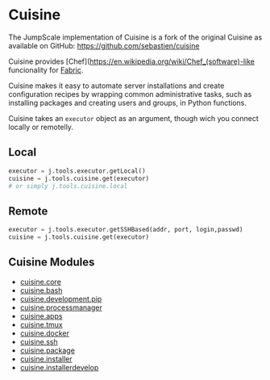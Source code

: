 # Cuisine

The JumpScale implementation of Cuisine is a fork of the original Cuisine as available on GitHub: <https://github.com/sebastien/cuisine>

Cuisine provides [Chef](https://en.wikipedia.org/wiki/Chef_(software)-like funcionality for [Fabric](http://www.fabfile.org/).

Cuisine makes it easy to automate server installations and create configuration recipes by wrapping common administrative tasks, such as installing packages and creating users and groups, in Python functions.

Cuisine takes an `executor` object as an argument, though wich you connect locally or remotelly.

## Local

```python
executor = j.tools.executor.getLocal()
cuisine = j.tools.cuisine.get(executor)
# or simply j.tools.cuisine.local
```

## Remote

```python
executor = j.tools.executor.getSSHBased(addr, port, login,passwd)
cuisine = j.tools.cuisine.get(executor)
```

## Cuisine Modules

- [cuisine.core](cuisine.core.md)
- [cuisine.bash](cuisine.bash.md)
- [cuisine.development.pip](cuisine.development.pip.md)
- [cuisine.processmanager](cuisine.processmanager.md)
- [cuisine.apps](cuisine.apps.md)
- [cuisine.tmux](cuisine.tmux.md)
- [cuisine.docker](cuisine.docker.md)
- [cuisine.ssh](cuisine.ssh.md)
- [cuisine.package](cuisine.package.md)
- [cuisine.installer](cuisine.installer.md)
- [cuisine.installerdevelop](cuisine.installerdevelop.md)
